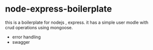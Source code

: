 # node-express-boilerplate

this is a boilerplate for nodejs , express.
it has a simple user modle with crud operations using mongoose.
- error handling
- swagger
